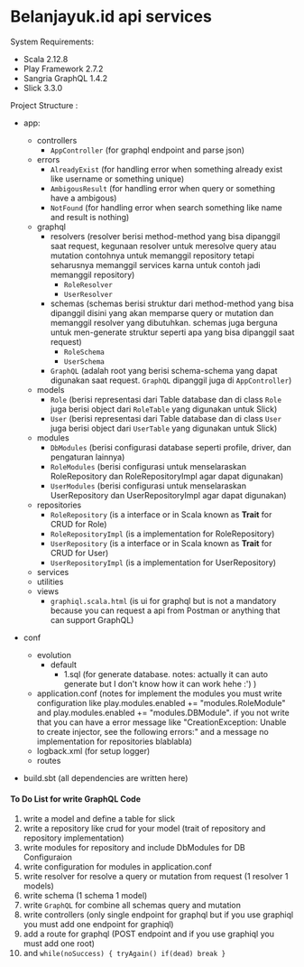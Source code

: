 # Belanjayuk.id api services

System Requirements:
* Scala 2.12.8
* Play Framework 2.7.2
* Sangria GraphQL 1.4.2
* Slick 3.3.0

Project Structure :
* app:
    * controllers
        * `AppController` (for graphql endpoint and parse json)
    * errors
        * `AlreadyExist` (for handling error when something already exist like username or something unique)
        * `AmbigousResult` (for handling error when query or something have a ambigous)
        * `NotFound` (for handling error when search something like name and result is nothing)
    * graphql
        * resolvers (resolver berisi method-method yang bisa dipanggil saat request, kegunaan resolver untuk meresolve query atau mutation contohnya untuk memanggil repository tetapi seharusnya memanggil services karna untuk contoh jadi memanggil repository)
            * `RoleResolver`
            * `UserResolver`
        * schemas (schemas berisi struktur dari method-method yang bisa dipanggil disini yang akan memparse query or mutation dan memanggil resolver yang dibutuhkan. schemas juga berguna untuk men-generate struktur seperti apa yang bisa dipanggil saat request)
            * `RoleSchema`
            * `UserSchema`
        * `GraphQL` (adalah root yang berisi schema-schema yang dapat digunakan saat request. `GraphQL` dipanggil juga di `AppController`)
    * models
        * `Role` (berisi representasi dari Table database dan di class `Role` juga berisi object dari `RoleTable` yang digunakan untuk Slick)
        * `User` (berisi representasi dari Table database dan di class `User` juga berisi object dari `UserTable` yang digunakan untuk Slick)
    * modules
        * `DbModules` (berisi configurasi database seperti profile, driver, dan pengaturan lainnya)
        * `RoleModules` (berisi configurasi untuk menselaraskan RoleRepository dan RoleRepositoryImpl agar dapat digunakan)
        * `UserModules` (berisi configurasi untuk menselaraskan UserRepository dan UserRepositoryImpl agar dapat digunakan)
    * repositories
        * `RoleRepository` (is a interface or in Scala known as **Trait** for CRUD for Role)
        * `RoleRepositoryImpl` (is a implementation for RoleRepository)
        * `UserRepository` (is a interface or in Scala known as **Trait** for CRUD for User)
        * `UserRepositoryImpl` (is a implementation for UserRepository)
    * services
    * utilities
    * views
        * `graphiql.scala.html` (is ui for graphql but is not a mandatory because you can request a api from Postman or anything that can support GraphQL)
    
* conf
    * evolution
        * default
            * 1.sql (for generate database. notes: actually it can auto generate but I don't know how it can work hehe :') )
    * application.conf (notes for implement the modules you must write configuration like play.modules.enabled += "modules.RoleModule" and play.modules.enabled += "modules.DBModule". if you not write that you can have a error message like "CreationException: Unable to create injector, see the following errors:" and a message no implementation for repositories blablabla)
    * logback.xml (for setup logger)
    * routes
* build.sbt (all dependencies are written here) 


#### To Do List for write GraphQL Code
1. write a model and define a table for slick
2. write a repository like crud for your model (trait of repository and repository implementation)
3. write modules for repository and include DbModules for DB Configuraion
4. write configuration for modules in application.conf
5. write resolver for resolve a query or mutation from request (1 resolver 1 models)
6. write schema (1 schema 1 model)
7. write `GraphQL` for combine all schemas query and mutation
8. write controllers (only single endpoint for graphql but if you use graphiql you must add one endpoint for graphiql)
9. add a route for graphql (POST endpoint and if you use graphiql you must add one root)
10. and 
`while(noSuccess) {
    tryAgain()
    if(dead) break
}`
